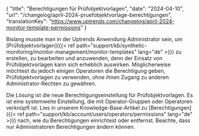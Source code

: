 {
  "title": "Berechtigungen für Prüfobjektvorlagen",
  "date": "2024-04-10",
  "url": "/changelog/april-2024-pruefobjektvorlage-berechtigungen",
  "translationKey": "https://www.uptrends.com/changelog/april-2024-monitor-template-permissions"
}

Bislang musste man in der Uptrends Anwendung Administrator sein, um [Prüfobjektvorlagen]({{< ref path="support/kb/synthetic-monitoring/monitor-management/monitor-templates" lang="de" >}}) zu erstellen, zu bearbeiten und anzuwenden, denn der Einsatz von Prüfobjektvorlagen kann sich erheblich auswirken. Möglicherweise möchtest du jedoch einigen Operatoren die Berechtigung geben, Prüfobjektvorlagen zu verwenden, ohne ihnen Zugang zu anderen Administrator-Rechten zu gewähren.

Die Lösung ist die neue Berechtigungseinstellung für Prüfobjektvorlagen. Es ist eine systemweite Einstellung, die mit Operator-Gruppen oder Operatoren verknüpft ist. Lies in unserem Knowledge-Base-Artikel zu [Berechtigungen]({{< ref path="support/kb/account/users/operators/permissions" lang="de" >}}) nach, wie du Berechtigungen einrichtest oder entfernst. Beachte, dass nur Administratoren Berechtigungen ändern können.
